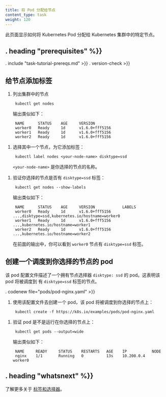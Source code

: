 ```yaml
---
title: 将 Pod 分配给节点
content_type: task
weight: 120
---
```

<!--
---
title: Assign Pods to Nodes
content_type: task

weight: 120
---
-->

<!-- overview -->
<!--
This page shows how to assign a Kubernetes Pod to a particular node in a
Kubernetes cluster.
-->
此页面显示如何将 Kubernetes Pod 分配给 Kubernetes 集群中的特定节点。


## . heading "prerequisites" %}}


. include "task-tutorial-prereqs.md" >}} . version-check >}}



<!-- steps -->

<!--
## Add a label to a node
-->
## 给节点添加标签

<!--
1. List the nodes in your cluster:
-->
1. 列出集群中的节点

        kubectl get nodes

    <!--
    The output is similar to this:
    -->
    输出类似如下：

        NAME      STATUS    AGE     VERSION
        worker0   Ready     1d      v1.6.0+fff5156
        worker1   Ready     1d      v1.6.0+fff5156
        worker2   Ready     1d      v1.6.0+fff5156

<!--
1. Chose one of your nodes, and add a label to it:
-->
1. 选择其中一个节点，为它添加标签：

        kubectl label nodes <your-node-name> disktype=ssd

    <!--
    where `<your-node-name>` is the name of your chosen node.
    -->
    `<your-node-name>` 是你选择的节点的名称。

<!--
1. Verify that your chosen node has a `disktype=ssd` label:
-->
1. 验证你选择的节点是否有 `disktype=ssd` 标签：

        kubectl get nodes --show-labels


    <!--
    The output is similar to this:
    -->
    输出类似如下：
    
        NAME      STATUS    AGE     VERSION            LABELS
        worker0   Ready     1d      v1.6.0+fff5156     ...,disktype=ssd,kubernetes.io/hostname=worker0
        worker1   Ready     1d      v1.6.0+fff5156     ...,kubernetes.io/hostname=worker1
        worker2   Ready     1d      v1.6.0+fff5156     ...,kubernetes.io/hostname=worker2
    
    <!--
    In the preceding output, you can see that the `worker0` node has a
    `disktype=ssd` label.
    -->
    在前面的输出中，你可以看到 `worker0` 节点有 `disktype=ssd` 标签。

<!--
## Create a pod that gets scheduled to your chosen node
-->
## 创建一个调度到你选择的节点的 pod

<!--
This pod configuration file describes a pod that has a node selector,
`disktype: ssd`. This means that the pod will get scheduled on a node that has
a `disktype=ssd` label.
-->
该 pod 配置文件描述了一个拥有节点选择器 `disktype: ssd` 的 pod。这表明该 pod 将被调度到
有 `disktype=ssd` 标签的节点。

. codenew file="pods/pod-nginx.yaml" >}}

<!--
1. Use the configuration file to create a pod that will get scheduled on your
   chosen node:
-->
1. 使用该配置文件去创建一个 pod，该 pod 将被调度到你选择的节点上：

        kubectl create -f https://k8s.io/examples/pods/pod-nginx.yaml

<!--
1. Verify that the pod is running on your chosen node:
-->
1. 验证 pod 是不是运行在你选择的节点上：

        kubectl get pods --output=wide

    <!--
    The output is similar to this:
    -->
    输出类似如下：

        NAME     READY     STATUS    RESTARTS   AGE    IP           NODE
        nginx    1/1       Running   0          13s    10.200.0.4   worker0



## . heading "whatsnext" %}}

<!--
Learn more about
[labels and selectors](/docs/concepts/overview/working-with-objects/labels/).
-->
了解更多关于
[标签和选择器](/docs/concepts/overview/working-with-objects/labels/)。

